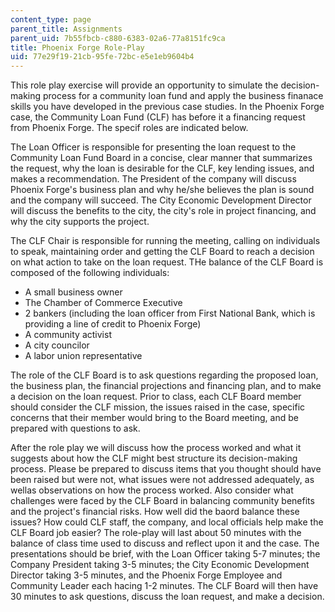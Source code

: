 ```yaml
---
content_type: page
parent_title: Assignments
parent_uid: 7b55fbcb-c880-6383-02a6-77a8151fc9ca
title: Phoenix Forge Role-Play
uid: 77e29f19-21cb-95fe-72bc-e5e1eb9604b4
---
```


This role play exercise will provide an opportunity to simulate the decision-making process for a community loan fund and apply the business finanace skills you have developed in the previous case studies. In the Phoenix Forge case, the Community Loan Fund (CLF) has before it a financing request from Phoenix Forge. The specif roles are indicated below.

The Loan Officer is responsible for presenting the loan request to the Community Loan Fund Board in a concise, clear manner that summarizes the request, why the loan is desirable for the CLF, key lending issues, and makes a recommendation. The President of the company will discuss Phoenix Forge's business plan and why he/she believes the plan is sound and the company will succeed. The City Economic Development Director will discuss the benefits to the city, the city's role in project financing, and why the city supports the project.

The CLF Chair is responsible for running the meeting, calling on individuals to speak, maintaining order and getting the CLF Board to reach a decision on what action to take on the loan request. THe balance of the CLF Board is composed of the following individuals:

*   A small business owner
*   The Chamber of Commerce Executive
*   2 bankers (including the loan officer from First National Bank, which is providing a line of credit to Phoenix Forge)
*   A community activist
*   A city councilor
*   A labor union representative

The role of the CLF Board is to ask questions regarding the proposed loan, the business plan, the financial projections and financing plan, and to make a decision on the loan request. Prior to class, each CLF Board member should consider the CLF mission, the issues raised in the case, specific concerns that their member would bring to the Board meeting, and be prepared with questions to ask.

After the role play we will discuss how the process worked and what it suggests about how the CLF might best structure its decision-making process. Please be prepared to discuss items that you thought should have been raised but were not, what issues were not addressed adequately, as wellas observations on how the process worked. Also consider what challenges were faced by the CLF Board in balancing community benefits and the project's financial risks. How well did the baord balance these issues? How could CLF staff, the company, and local officials help make the CLF Board job easier? The role-play will last about 50 minutes with the balance of class time used to discuss and reflect upon it and the case. The presentations should be brief, with the Loan Officer taking 5-7 minutes; the Company President taking 3-5 minutes; the City Economic Development Director taking 3-5 minutes, and the Phoenix Forge Employee and Community Leader each hacing 1-2 minutes. The CLF Board will then have 30 minutes to ask questions, discuss the loan request, and make a decision.